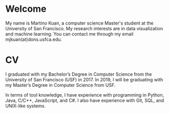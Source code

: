 # Welcome

My name is Martino Kuan, a computer science Master's student at the University of San Francisco.  My research interests are in data visualization and machine learning.  You can contact me through my email mjkuan(at)dons.usfca.edu.

# CV

I graduated with my Bachelor’s Degree in Computer Science from the University of San Francisco (USF) in 2017.  In 2019, I will be graduating with my Master’s Degree in Computer Science from USF.

In terms of tool knowledge, I have experience with programming in Python, Java, C/C++, JavaScript, and C#.  I also have experience with Git, SQL, and UNIX-like systems.

